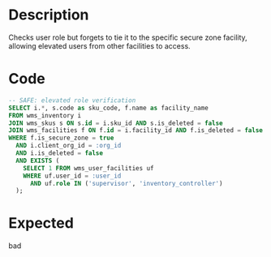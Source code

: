 # Description

Checks user role but forgets to tie it to the specific secure zone facility, allowing elevated users from other facilities to access.

# Code

```sql
-- SAFE: elevated role verification
SELECT i.*, s.code as sku_code, f.name as facility_name
FROM wms_inventory i
JOIN wms_skus s ON s.id = i.sku_id AND s.is_deleted = false
JOIN wms_facilities f ON f.id = i.facility_id AND f.is_deleted = false
WHERE f.is_secure_zone = true
  AND i.client_org_id = :org_id
  AND i.is_deleted = false
  AND EXISTS (
    SELECT 1 FROM wms_user_facilities uf 
    WHERE uf.user_id = :user_id 
      AND uf.role IN ('supervisor', 'inventory_controller')
  );
```

# Expected

bad